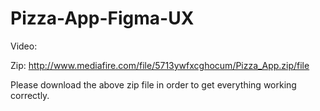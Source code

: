 # Pizza-App-Figma-UX
Video: 

Zip: http://www.mediafire.com/file/5713ywfxcghocum/Pizza_App.zip/file

Please download the above zip file in order to get everything working correctly.
